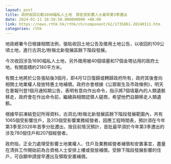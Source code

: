```yaml
---
layout: post
title: 政府收回北都1690幅私人土地　首批受影響人士最早第3季遷出
date: 2024-01-11 18:58:50.000000000 +08:00
link: https://news.rthk.hk/rthk/ch/component/k2/1735861-20240111.htm
categories: rthk
---
```


地政總署今日根據相關法例，張貼收回土地公告及徵用土地公告，以收回約109公頃土地，進行古洞北/粉嶺北新發展區餘下階段發展。

今次收回涉及1690幅私人土地，另外徵用被40個墳墓和17個金塔佔用的政府土地，有關面積約2180平方米。

有關土地將於公告張貼後3個月，即4月12日復歸或轉歸政府所有，政府其後會向相關土地業權人發放特惠土地補償。政府亦會根據《公眾衞生及市政條例》，明天在憲報刊登1個月通知期公告，表明有意向作出命令，指示將7個墳墓內的人類遺骸移走，政府會在作出命令前，繼續與相關認領人磋商，希望他們自願移走人類遺骸。

根據早前凍結登記所得資料，古洞北/粉嶺北新發展區餘下階段發展範圍內，共有1065個受影響住戶，及313個受影響業務經營者，因應工程時間表，預計須在今年第3季至2026年首季分批遷出，按目前情況預計，首批最早須於今年第3季遷出的涉及780個住戶和207個經營者。

政府指，正全力處理受影響土地業權人、住戶及業務經營者補償和安置事宜，盡量在清拆工作開始前為合資格人士安排上樓或發放補償。受餘下階段發展影響的住戶，可自願申請提早遷出及領取安置補償。
